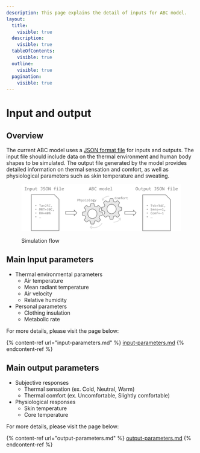 ```yaml
---
description: This page explains the detail of inputs for ABC model.
layout:
  title:
    visible: true
  description:
    visible: true
  tableOfContents:
    visible: true
  outline:
    visible: true
  pagination:
    visible: true
---
```


# Input and output

## Overview

The current ABC model uses a [JSON format file](https://en.wikipedia.org/wiki/JSON) for inputs and outputs. The input file should include data on the thermal environment and human body shapes to be simulated. The output file generated by the model provides detailed information on thermal sensation and comfort, as well as physiological parameters such as skin temperature and sweating.

<figure><img src="../../.gitbook/assets/image (41).png" alt=""><figcaption><p>Simulation flow</p></figcaption></figure>

## Main Input parameters

* Thermal environmental parameters
  * Air temperature
  * Mean radiant temperature
  * Air velocity
  * Relative humidity
* Personal parameters
  * Clothing insulation
  * Metabolic rate

For more details, please visit the page below:

{% content-ref url="input-parameters.md" %}
[input-parameters.md](input-parameters.md)
{% endcontent-ref %}

## Main output parameters

* Subjective responses
  * Thermal sensation (ex. Cold, Neutral, Warm)
  * Thermal comfort (ex. Uncomfortable, Slightly comfortable)
* Physiological responses
  * Skin temperature
  * Core temperature

For more details, please visit the page below:

{% content-ref url="output-parameters.md" %}
[output-parameters.md](output-parameters.md)
{% endcontent-ref %}
